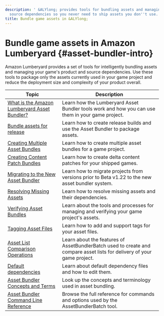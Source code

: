 ```yaml
---
description: ' &ALYlong; provides tools for bundling assets and managing product and
  source dependencies so you never need to ship assets you don''t use. '
title: Bundle game assets in &ALYlong;
---
```

# Bundle game assets in Amazon Lumberyard {#asset-bundler-intro}

Amazon Lumberyard provides a set of tools for intelligently bundling assets and managing your game's product and source dependencies\. Use these tools to package only the assets currently used in your game project and reduce the deployment size and complexity of your product overall\.


| Topic | Description |
| --- | --- |
| [What is the Amazon Lumberyard Asset Bundler?](/docs/userguide/assets/bundle/overview.md) | Learn how the Lumberyard Asset Bundler tools work and how you can use them in your game project\. |
| [Bundle assets for release](/docs/userguide/assets/bundle/tutorial-release.md) | Learn how to create release builds and use the Asset Bundler to package assets\. |
| [Creating Multiple Asset Bundles](/docs/userguide/assets/bundle/tutorial-multiple-bundles.md) | Learn how to create multiple asset bundles for a game project\. |
| [Creating Content Patch Bundles](/docs/userguide/assets/bundle/tutorial-content-patches.md) | Learn how to create delta content patches for your shipped games\. |
| [Migrating to the New Asset Bundler](/docs/userguide/assets/bundle/migrating.md) | Learn how to migrate projects from versions prior to Beta v1\.22 to the new asset bundler system\. |
| [Resolving Missing Assets](/docs/userguide/assets/bundle/assets-resolving.md) | Learn how to resolve missing assets and their dependencies\. |
| [Verifying Asset Bundles](/docs/userguide/assets/bundle/assets-verifying.md) | Learn about the tools and processes for managing and verifying your game project's assets\. |
| [Tagging Asset Files](/docs/userguide/assets/bundle/file-tagging.md) | Learn how to add and support tags for your asset files\. |
| [Asset List Comparison Operations](/docs/userguide/assets/bundle/list-operations.md) | Learn about the features of AssetBundlerBatch used to create and compare asset lists for delivery of your game project\. |
| [Default dependencies](/docs/userguide/assets/bundle/default-dependencies.md) | Learn about default dependency files and how to edit them\. |
| [Asset Bundler Concepts and Terms](/docs/userguide/assets/bundle/concepts.md) | Look up the concepts and terminology used in asset bundling\. |
| [Asset Bundler Command Line Reference](/docs/userguide/assets/bundle/command-line-reference.md) | Browse the full reference for commands and options used by the AssetBundlerBatch tool\. |
